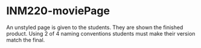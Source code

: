 # INM220-moviePage
An unstyled page is given to the students. They are shown the finished product. Using 2 of 4 naming conventions students must make their version match the final.
